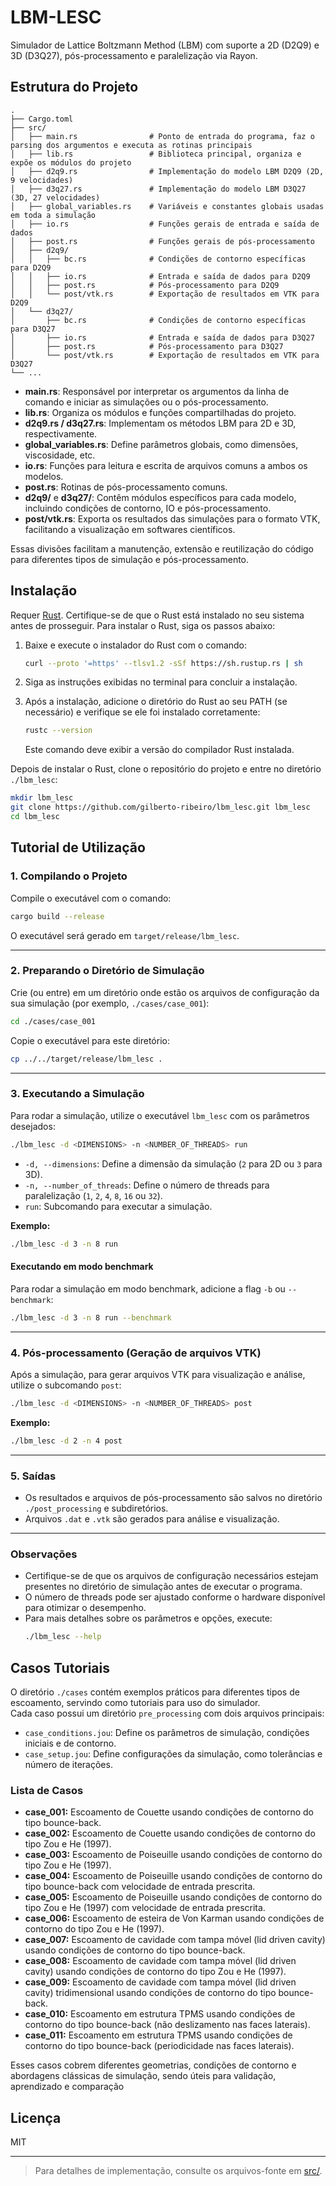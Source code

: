 # LBM-LESC

Simulador de Lattice Boltzmann Method (LBM) com suporte a 2D (D2Q9) e 3D (D3Q27), pós-processamento e paralelização via Rayon.

## Estrutura do Projeto

```
.
├── Cargo.toml
├── src/
│   ├── main.rs                # Ponto de entrada do programa, faz o parsing dos argumentos e executa as rotinas principais
│   ├── lib.rs                 # Biblioteca principal, organiza e expõe os módulos do projeto
│   ├── d2q9.rs                # Implementação do modelo LBM D2Q9 (2D, 9 velocidades)
│   ├── d3q27.rs               # Implementação do modelo LBM D3Q27 (3D, 27 velocidades)
│   ├── global_variables.rs    # Variáveis e constantes globais usadas em toda a simulação
│   ├── io.rs                  # Funções gerais de entrada e saída de dados
│   ├── post.rs                # Funções gerais de pós-processamento
│   ├── d2q9/
│   │   ├── bc.rs              # Condições de contorno específicas para D2Q9
│   │   ├── io.rs              # Entrada e saída de dados para D2Q9
│   │   ├── post.rs            # Pós-processamento para D2Q9
│   │   └── post/vtk.rs        # Exportação de resultados em VTK para D2Q9
│   └── d3q27/
│       ├── bc.rs              # Condições de contorno específicas para D3Q27
│       ├── io.rs              # Entrada e saída de dados para D3Q27
│       ├── post.rs            # Pós-processamento para D3Q27
│       └── post/vtk.rs        # Exportação de resultados em VTK para D3Q27
└── ...
```

- **main.rs**: Responsável por interpretar os argumentos da linha de comando e iniciar as simulações ou o pós-processamento.
- **lib.rs**: Organiza os módulos e funções compartilhadas do projeto.
- **d2q9.rs / d3q27.rs**: Implementam os métodos LBM para 2D e 3D, respectivamente.
- **global_variables.rs**: Define parâmetros globais, como dimensões, viscosidade, etc.
- **io.rs**: Funções para leitura e escrita de arquivos comuns a ambos os modelos.
- **post.rs**: Rotinas de pós-processamento comuns.
- **d2q9/** e **d3q27/**: Contêm módulos específicos para cada modelo, incluindo condições de contorno, IO e pós-processamento.
- **post/vtk.rs**: Exporta os resultados das simulações para o formato VTK, facilitando a visualização em softwares científicos.

Essas divisões facilitam a manutenção, extensão e reutilização do código para diferentes tipos de simulação e pós-processamento.

## Instalação

Requer [Rust](https://www.rust-lang.org/tools/install). Certifique-se de que o Rust está instalado no seu sistema antes de prosseguir. Para instalar o Rust, siga os passos abaixo:

1. Baixe e execute o instalador do Rust com o comando:
    ```sh
    curl --proto '=https' --tlsv1.2 -sSf https://sh.rustup.rs | sh
    ```

2. Siga as instruções exibidas no terminal para concluir a instalação.

3. Após a instalação, adicione o diretório do Rust ao seu PATH (se necessário) e verifique se ele foi instalado corretamente:
    ```sh
    rustc --version
    ```

    Este comando deve exibir a versão do compilador Rust instalada.

Depois de instalar o Rust, clone o repositório do projeto e entre no diretório `./lbm_lesc`:

```sh
mkdir lbm_lesc
git clone https://github.com/gilberto-ribeiro/lbm_lesc.git lbm_lesc
cd lbm_lesc
```

## Tutorial de Utilização

### 1. Compilando o Projeto

Compile o executável com o comando:

```sh
cargo build --release
```

O executável será gerado em `target/release/lbm_lesc`.

---

### 2. Preparando o Diretório de Simulação

Crie (ou entre) em um diretório onde estão os arquivos de configuração da sua simulação (por exemplo, `./cases/case_001`):

```sh
cd ./cases/case_001
```

Copie o executável para este diretório:

```sh
cp ../../target/release/lbm_lesc .
```

---

### 3. Executando a Simulação

Para rodar a simulação, utilize o executável `lbm_lesc` com os parâmetros desejados:

```sh
./lbm_lesc -d <DIMENSIONS> -n <NUMBER_OF_THREADS> run
```

- `-d, --dimensions`: Define a dimensão da simulação (`2` para 2D ou `3` para 3D).
- `-n, --number_of_threads`: Define o número de threads para paralelização (`1`, `2`, `4`, `8`, `16` ou `32`).
- `run`: Subcomando para executar a simulação.

**Exemplo:**
```sh
./lbm_lesc -d 3 -n 8 run
```

#### Executando em modo benchmark

Para rodar a simulação em modo benchmark, adicione a flag `-b` ou `--benchmark`:

```sh
./lbm_lesc -d 3 -n 8 run --benchmark
```

---

### 4. Pós-processamento (Geração de arquivos VTK)

Após a simulação, para gerar arquivos VTK para visualização e análise, utilize o subcomando `post`:

```sh
./lbm_lesc -d <DIMENSIONS> -n <NUMBER_OF_THREADS> post
```

**Exemplo:**
```sh
./lbm_lesc -d 2 -n 4 post
```

---

### 5. Saídas

- Os resultados e arquivos de pós-processamento são salvos no diretório `./post_processing` e subdiretórios.
- Arquivos `.dat` e `.vtk` são gerados para análise e visualização.

---

### Observações

- Certifique-se de que os arquivos de configuração necessários estejam presentes no diretório de simulação antes de executar o programa.
- O número de threads pode ser ajustado conforme o hardware disponível para otimizar o desempenho.
- Para mais detalhes sobre os parâmetros e opções, execute:
  ```sh
  ./lbm_lesc --help
  ```

## Casos Tutoriais

O diretório `./cases` contém exemplos práticos para diferentes tipos de escoamento, servindo como tutoriais para uso do simulador.  
Cada caso possui um diretório `pre_processing` com dois arquivos principais:
- `case_conditions.jou`: Define os parâmetros de simulação, condições iniciais e de contorno.
- `case_setup.jou`: Define configurações da simulação, como tolerâncias e número de iterações.

### Lista de Casos

- **case_001:** Escoamento de Couette usando condições de contorno do tipo bounce-back.
- **case_002:** Escoamento de Couette usando condições de contorno do tipo Zou e He (1997).
- **case_003:** Escoamento de Poiseuille usando condições de contorno do tipo Zou e He (1997).
- **case_004:** Escoamento de Poiseuille usando condições de contorno do tipo bounce-back com velocidade de entrada prescrita.
- **case_005:** Escoamento de Poiseuille usando condições de contorno do tipo Zou e He (1997) com velocidade de entrada prescrita.
- **case_006:** Escoamento de esteira de Von Karman usando condições de contorno do tipo Zou e He (1997).
- **case_007:** Escoamento de cavidade com tampa móvel (lid driven cavity) usando condições de contorno do tipo bounce-back.
- **case_008:** Escoamento de cavidade com tampa móvel (lid driven cavity) usando condições de contorno do tipo Zou e He (1997).
- **case_009:** Escoamento de cavidade com tampa móvel (lid driven cavity) tridimensional usando condições de contorno do tipo bounce-back.
- **case_010:** Escoamento em estrutura TPMS usando condições de contorno do tipo bounce-back (não deslizamento nas faces laterais).
- **case_011:** Escoamento em estrutura TPMS usando condições de contorno do tipo bounce-back (periodicidade nas faces laterais).

Esses casos cobrem diferentes geometrias, condições de contorno e abordagens clássicas de simulação, sendo úteis para validação, aprendizado e comparação

## Licença

MIT

---

> Para detalhes de implementação, consulte os arquivos-fonte em [src/](src).
